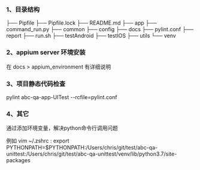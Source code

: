 ### 1、目录结构

├── Pipfile
├── Pipfile.lock
├── README.md
├── app
├── command_run.py
├── common
├── config
├── docs
├── pylint.conf
├── report
├── run.sh
├── testAndroid
├── testIOS
├── utils
└── venv

### 2、appium server 环境安装

在 docs > appium_environment 有详细说明


### 3、项目静态代码检查

pylint abc-qa-app-UITest --rcfile=pylint.conf


### 4、其它

通过添加环境变量，解决python命令行调用问题

例如 vim ~/.zshrc :
export PYTHONPATH=$PYTHONPATH:/Users/chris/git/test/abc-qa-unittest:/Users/chris/git/test/abc-qa-unittest/venv/lib/python3.7/site-packages

